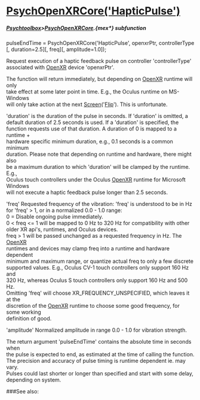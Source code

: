 # [PsychOpenXRCore('HapticPulse')](PsychOpenXRCore-HapticPulse) 
##### [Psychtoolbox](Psychtoolbox)>[PsychOpenXRCore](PsychOpenXRCore).{mex*} subfunction

pulseEndTime = PsychOpenXRCore('HapticPulse', openxrPtr, controllerType [, duration=2.5][, freq][, amplitude=1.0]);

Request execution of a haptic feedback pulse on controller 'controllerType'  
associated with [OpenXR](OpenXR) device 'openxrPtr'.  
  
The function will return immediately, but depending on [OpenXR](OpenXR) runtime will only  
take effect at some later point in time. E.g., the Oculus runtime on MS-Windows  
will only take action at the next [Screen](Screen)('[Flip](Flip)'). This is unfortunate.  
  
'duration' is the duration of the pulse in seconds. If 'duration' is omitted, a  
default duration of 2.5 seconds is used. If a 'duration' is specified, the  
function requests use of that duration. A duration of 0 is mapped to a runtime +  
hardware specific minimum duration, e.g., 0.1 seconds is a common minimum  
duration. Please note that depending on runtime and hardware, there might also  
be a maximum duration to which 'duration' will be clamped by the runtime. E.g.,  
Oculus touch controllers under the Oculus [OpenXR](OpenXR) runtime for Microsoft Windows  
will not execute a haptic feedback pulse longer than 2.5 seconds.  
  
'freq' Requested frequency of the vibration: 'freq' is understood to be in Hz  
for 'freq' \> 1, or in a normalized 0.0 - 1.0 range:  
0 = Disable ongoing pulse immediately.  
0 < freq <= 1 will be mapped to 0 Hz to 320 Hz for compatibility with other  
older XR api's, runtimes, and Oculus devices.  
freq \> 1 will be passed unchanged as a requested frequency in Hz. The [OpenXR](OpenXR)  
runtimes and devices may clamp freq into a runtime and hardware dependent  
minimum and maximum range, or quantize actual freq to only a few discrete  
supported values. E.g., Oculus CV-1 touch controllers only support 160 Hz and  
320 Hz, whereas Oculus S touch controllers only support 160 Hz and 500 Hz.  
Omitting 'freq' will choose XR\_FREQUENCY\_UNSPECIFIED, which leaves it at the  
discretion of the [OpenXR](OpenXR) runtime to choose some good frequency, for some working  
definition of good.  
  
'amplitude' Normalized amplitude in range 0.0 - 1.0 for vibration strength.  
  
The return argument 'pulseEndTime' contains the absolute time in seconds when  
the pulse is expected to end, as estimated at the time of calling the function.  
The precision and accuracy of pulse timing is runtime dependent ie. may vary.  
Pulses could last shorter or longer than specified and start with some delay,  
depending on system.  
  


###See also:

